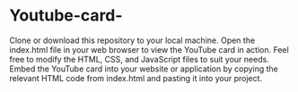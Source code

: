 # Youtube-card-
Clone or download this repository to your local machine.
Open the index.html file in your web browser to view the YouTube card in action.
Feel free to modify the HTML, CSS, and JavaScript files to suit your needs.
Embed the YouTube card into your website or application by copying the relevant HTML code from index.html and pasting it into your project.
